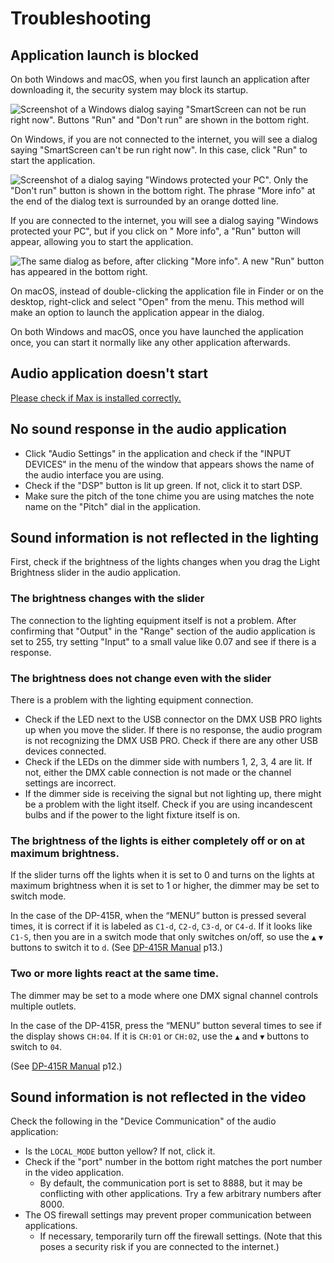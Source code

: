# Troubleshooting

## Application launch is blocked

On both Windows and macOS, when you first launch an application after downloading it, the security system may block its
startup.

![Screenshot of a Windows dialog saying "SmartScreen can not be run right now". Buttons "Run" and "Don't run" are shown in the bottom right.](../img/windowsdefender1.png)

On Windows, if you are not connected to the internet, you will see a dialog saying "SmartScreen can't be run right now".
In this case, click "Run" to start the application.

![Screenshot of a dialog saying "Windows protected your PC". Only the "Don't run" button is shown in the bottom right. The phrase "More info" at the end of the dialog text is surrounded by an orange dotted line.](../img/windowsdefender2.png)

If you are connected to the internet, you will see a dialog saying "Windows protected your PC", but if you click on "
More info", a "Run" button will appear, allowing you to start the application.

![The same dialog as before, after clicking "More info". A new "Run" button has appeared in the bottom right.](../img/windowsdefender3.png)

On macOS, instead of double-clicking the application file in Finder or on the desktop, right-click and select "Open"
from the menu. This method will make an option to launch the application appear in the dialog.

On both Windows and macOS, once you have launched the application once, you can start it normally like any other
application afterwards.

## Audio application doesn't start

[Please check if Max is installed correctly.](../Preparation/Software/index.en.md#install-cycling-74-max)

## No sound response in the audio application

- Click "Audio Settings" in the application and check if the "INPUT DEVICES" in the menu of the window that appears
  shows the name of the audio interface you are using.
- Check if the "DSP" button is lit up green. If not, click it to start DSP.
- Make sure the pitch of the tone chime you are using matches the note name on the "Pitch" dial in the application.

## Sound information is not reflected in the lighting

First, check if the brightness of the lights changes when you drag the Light Brightness slider in the audio application.

### The brightness changes with the slider

The connection to the lighting equipment itself is not a problem. After confirming that "Output" in the "Range" section
of the audio application is set to 255, try setting "Input" to a small value like 0.07 and see if there is a response.

### The brightness does not change even with the slider

There is a problem with the lighting equipment connection.

- Check if the LED next to the USB connector on the DMX USB PRO lights up when you move the slider. If there is no
  response, the audio program is not recognizing the DMX USB PRO. Check if there are any other USB devices connected.
- Check if the LEDs on the dimmer side with numbers 1, 2, 3, 4 are lit. If not, either the DMX cable connection is not
  made or the channel settings are incorrect.
- If the dimmer side is receiving the signal but not lighting up, there might be a problem with the light itself. Check
  if you are using incandescent bulbs and if the power to the light fixture itself is on.

### The brightness of the lights is either completely off or on at maximum brightness.

If the slider turns off the lights when it is set to 0 and turns on the lights at maximum brightness when it is set to 1 or higher, the dimmer may be set to switch mode.

In the case of the DP-415R, when the “MENU” button is pressed several times, it is correct if it is labeled as `C1-d`, `C2-d`, `C3-d`, or `C4-d`. If it looks like `C1-S`, then you are in a switch mode that only switches on/off, so use the `▲` `▼` buttons to switch it to `d`. (See [DP-415R Manual](https://d295jznhem2tn9.cloudfront.net/ItemRelatedFiles/11443/dp-415r.pdf) p13.)

### Two or more lights react at the same time.

The dimmer may be set to a mode where one DMX signal channel controls multiple outlets.

In the case of the DP-415R, press the “MENU” button several times to see if the display shows `CH:04`. If it is `CH:01` or `CH:02`, use the `▲` and `▼` buttons to switch to `04`.

(See [DP-415R Manual](https://d295jznhem2tn9.cloudfront.net/ItemRelatedFiles/11443/dp-415r.pdf) p12.)


## Sound information is not reflected in the video

Check the following in the "Device Communication" of the audio application:

- Is the `LOCAL_MODE` button yellow? If not, click it.
- Check if the "port" number in the bottom right matches the port number in the video application.
  - By default, the communication port is set to 8888, but it may be conflicting with other applications. Try a few
      arbitrary numbers after 8000.
- The OS firewall settings may prevent proper communication between applications.
  - If necessary, temporarily turn off the firewall settings. (Note that this poses a security risk if you are
      connected to the internet.)
